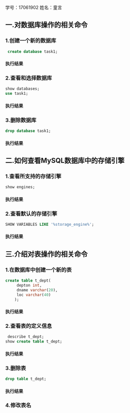 学号：17061902
姓名：童言


## 一.对数据库操作的相关命令
### 1.创建一个新的数据库
```sql
 create database task1;
 ```
 #### 执行结果
 
 
 ### 2.查看和选择数据库
 ```sql
 show databases;
 use task1;
 ```
 
 #### 执行结果
 
 
 ### 3.删除数据库
 ```sql
 drop database task1;
 ```
 
#### 执行结果


## 二.如何查看MySQL数据库中的存储引擎
### 1.查看所支持的存储引擎
```sql
show engines;
```

#### 执行结果

### 2.查看默认的存储引擎
```sql
SHOW VARIABLES LIKE '%storage_engine%';
```

#### 执行结果

## 三.介绍对表操作的相关命令
### 1.在数据库中创建一个新的表
```sql
create table t_dept(
     depton int,
     dname varchar(20),
     loc varchar(40)
    );
 ```
 
 #### 执行结果
 
 ### 2.查看表的定义信息
 ```sql
  describe t_dept;
 show create table t_dept;
 ```
 
 #### 执行结果
 
 ### 3.删除表
 ```sql
 drop table t_dept;
 ```
 
 #### 执行结果
 
 ### 4.修改表名
 ```sql
 









